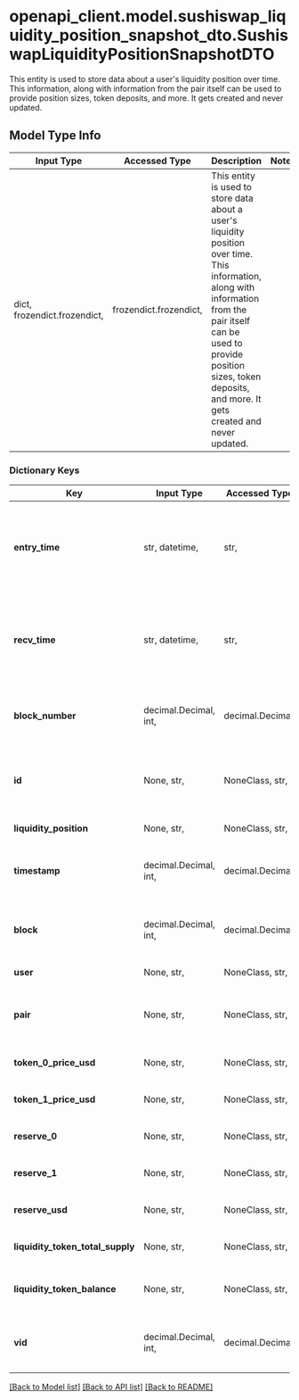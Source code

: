# openapi_client.model.sushiswap_liquidity_position_snapshot_dto.SushiswapLiquidityPositionSnapshotDTO

This entity is used to store data about a user's liquidity position over time. This information, along with information from the pair itself can be used to provide position sizes, token deposits, and more. It gets created and never updated.

## Model Type Info
Input Type | Accessed Type | Description | Notes
------------ | ------------- | ------------- | -------------
dict, frozendict.frozendict,  | frozendict.frozendict,  | This entity is used to store data about a user&#x27;s liquidity position over time. This information, along with information from the pair itself can be used to provide position sizes, token deposits, and more. It gets created and never updated. | 

### Dictionary Keys
Key | Input Type | Accessed Type | Description | Notes
------------ | ------------- | ------------- | ------------- | -------------
**entry_time** | str, datetime,  | str,  |  | [optional] value must conform to RFC-3339 date-time
**recv_time** | str, datetime,  | str,  |  | [optional] value must conform to RFC-3339 date-time
**block_number** | decimal.Decimal, int,  | decimal.Decimal,  | Number of block in which entity was recorded. | [optional] value must be a 64 bit integer
**id** | None, str,  | NoneClass, str,  | Identifier, format: &lt;pair address&gt;-&lt;user address&gt;-&lt;timestamp&gt; | [optional] 
**liquidity_position** | None, str,  | NoneClass, str,  | Reference to LP identifier. | [optional] 
**timestamp** | decimal.Decimal, int,  | decimal.Decimal,  | Creation time. | [optional] value must be a 32 bit integer
**block** | decimal.Decimal, int,  | decimal.Decimal,  | Block in which snapshot has been created. | [optional] value must be a 32 bit integer
**user** | None, str,  | NoneClass, str,  | Reference to user. | [optional] 
**pair** | None, str,  | NoneClass, str,  | Reference to the pair liquidity is being provided on. | [optional] 
**token_0_price_usd** | None, str,  | NoneClass, str,  | Snapshot of token0 price in USD. | [optional] 
**token_1_price_usd** | None, str,  | NoneClass, str,  | Snapshot of token0 price in USD. | [optional] 
**reserve_0** | None, str,  | NoneClass, str,  | Snapshot of pair token0 reserves. | [optional] 
**reserve_1** | None, str,  | NoneClass, str,  | Snapshot of pair token1 reserves. | [optional] 
**reserve_usd** | None, str,  | NoneClass, str,  | Snapshot of pair reserves in USD. | [optional] 
**liquidity_token_total_supply** | None, str,  | NoneClass, str,  | Snapshot of pool token supply. | [optional] 
**liquidity_token_balance** | None, str,  | NoneClass, str,  | Snapshot of users pool token balance. | [optional] 
**vid** | decimal.Decimal, int,  | decimal.Decimal,  |  | [optional] value must be a 64 bit integer

[[Back to Model list]](../../README.md#documentation-for-models) [[Back to API list]](../../README.md#documentation-for-api-endpoints) [[Back to README]](../../README.md)

